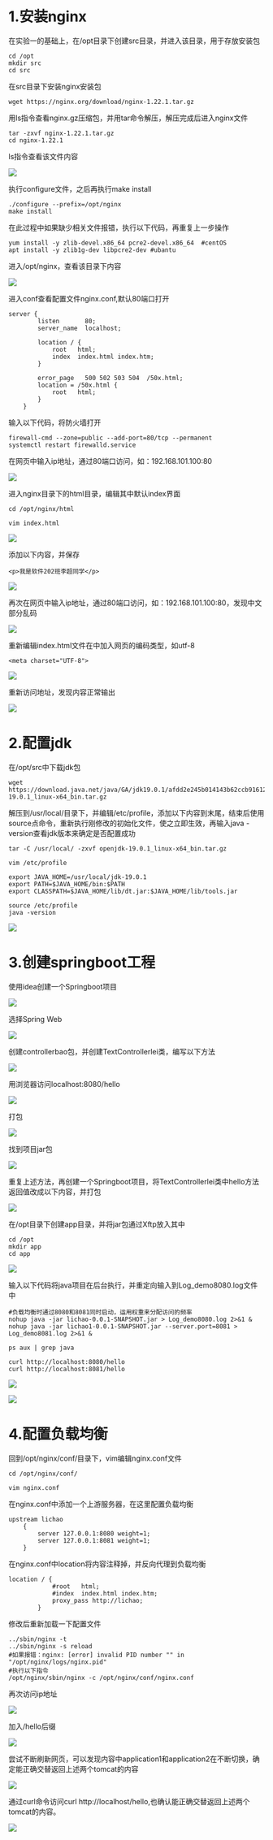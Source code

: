# 1.安装nginx

在实验一的基础上，在/opt目录下创建src目录，并进入该目录，用于存放安装包

```linux
cd /opt
mkdir src
cd src
```

在src目录下安装nginx安装包

```linux
wget https://nginx.org/download/nginx-1.22.1.tar.gz
```

用ls指令查看nginx.gz压缩包，并用tar命令解压，解压完成后进入nginx文件

```linux
tar -zxvf nginx-1.22.1.tar.gz
cd nginx-1.22.1
```

ls指令查看该文件内容

![](image/1.jpg)

执行configure文件，之后再执行make install

```
./configure --prefix=/opt/nginx
make install
```

在此过程中如果缺少相关文件报错，执行以下代码，再重复上一步操作

```
yum install -y zlib-devel.x86_64 pcre2-devel.x86_64  #centOS
apt install -y zlib1g-dev libpcre2-dev #ubantu
```

进入/opt/nginx，查看该目录下内容

![](image/2.jpg)

进入conf查看配置文件nginx.conf,默认80端口打开

```
server {
        listen       80;
        server_name  localhost;

        location / {
            root   html;
            index  index.html index.htm;
        }

        error_page   500 502 503 504  /50x.html;
        location = /50x.html {
            root   html;
        }
    }

```

输入以下代码，将防火墙打开

```
firewall-cmd --zone=public --add-port=80/tcp --permanent
systemctl restart firewalld.service
```

在网页中输入ip地址，通过80端口访问，如：192.168.101.100:80

![](image/3.jpg)

进入nginx目录下的html目录，编辑其中默认index界面

```
cd /opt/nginx/html

vim index.html
```

![](image/14.jpg)

添加以下内容，并保存

```
<p>我是软件202班李超同学</p>
```

![](image/15.jpg)

再次在网页中输入ip地址，通过80端口访问，如：192.168.101.100:80，发现中文部分乱码

![](image/17.jpg)

重新编辑index.html文件在<head></head>中加入网页的编码类型，如utf-8

```
<meta charset="UTF-8">
```

![](image/18.jpg)

重新访问地址，发现内容正常输出

![](image/16.jpg)

# 2.配置jdk

在/opt/src中下载jdk包

```linux
wget https://download.java.net/java/GA/jdk19.0.1/afdd2e245b014143b62ccb916125e3ce/10/GPL/openjdk-19.0.1_linux-x64_bin.tar.gz
```

解压到/usr/local/目录下，并编辑/etc/profile，添加以下内容到末尾，结束后使用source点命令，重新执行刚修改的初始化文件，使之立即生效，再输入java -version查看jdk版本来确定是否配置成功

```
tar -C /usr/local/ -zxvf openjdk-19.0.1_linux-x64_bin.tar.gz

vim /etc/profile

export JAVA_HOME=/usr/local/jdk-19.0.1
export PATH=$JAVA_HOME/bin:$PATH
export CLASSPATH=$JAVA_HOME/lib/dt.jar:$JAVA_HOME/lib/tools.jar

source /etc/profile
java -version
```

![](image/23.jpg)

# 3.创建springboot工程

使用idea创建一个Springboot项目

![](image/4.jpg)

选择Spring Web

![](image/5.jpg)

创建controllerbao包，并创建TextControllerlei类，编写以下方法

![](image/6.jpg)

用浏览器访问localhost:8080/hello

![](image/7.jpg)

打包

![](image/8.jpg)

找到项目jar包

![](image/9.jpg)

重复上述方法，再创建一个Springboot项目，将TextControllerlei类中hello方法返回值改成以下内容，并打包

![](image/19.jpg)

在/opt目录下创建app目录，并将jar包通过Xftp放入其中

```
cd /opt
mkdir app
cd app
```

![](image/10.jpg)

输入以下代码将java项目在后台执行，并重定向输入到Log_demo8080.log文件中

```
#负载均衡时通过8080和8081同时启动，运用权重来分配访问的频率
nohup java -jar lichao-0.0.1-SNAPSHOT.jar > Log_demo8080.log 2>&1 & 
nohup java -jar lichao1-0.0.1-SNAPSHOT.jar --server.port=8081 > Log_demo8081.log 2>&1 & 

ps aux | grep java

curl http://localhost:8080/hello
curl http://localhost:8081/hello
```

![](image/11.jpg)

![](image/20.jpg)

# 4.配置负载均衡

回到/opt/nginx/conf/目录下，vim编辑nginx.conf文件

```
cd /opt/nginx/conf/

vim nginx.conf
```

在nginx.conf中添加一个上游服务器，在这里配置负载均衡

```
upstream lichao
    { 
        server 127.0.0.1:8080 weight=1;
   		server 127.0.0.1:8081 weight=1;
    }
```

在nginx.conf中location将内容注释掉，并反向代理到负载均衡

```
location / {
            #root   html;
            #index  index.html index.htm;
            proxy_pass http://lichao;
        }
```

修改后重新加载一下配置文件

```
../sbin/nginx -t
../sbin/nginx -s reload
#如果报错：nginx: [error] invalid PID number "" in "/opt/nginx/logs/nginx.pid"
#执行以下指令
/opt/nginx/sbin/nginx -c /opt/nginx/conf/nginx.conf
```

再次访问ip地址

![](image/12.jpg)

加入/hello后缀

![](image/13.jpg)

尝试不断刷新网页，可以发现内容中application1和application2在不断切换，确定能正确交替返回上述两个tomcat的内容

![](image/21.jpg)

通过curl命令访问curl http://localhost/hello,也确认能正确交替返回上述两个tomcat的内容。

![](image/22.jpg)
